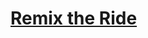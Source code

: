 # [Remix the Ride](https://education.lego.com/en-us/lessons/spikeessential-amazing-amusement-park/spikeessential-remix-the-ride)
